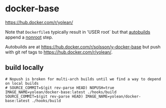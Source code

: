 # docker-base

https://hub.docker.com/r/yolean/

Note that `Dockerfile`s typically result in 'USER root`
but that [autobuilds](./hooks/build) append a [nonroot](./nonroot-footer.Dockerfile) step.

Autobuilds are at https://hub.docker.com/r/solsson/y-docker-base
but push with git ref tags to https://hub.docker.com/r/yolean/<name>.

## build locally

```
# Nopush is broken for multi-arch builds until we find a way to depend on local builds
# SOURCE_COMMIT=$(git rev-parse HEAD) NOPUSH=true IMAGE_NAME=yolean/docker-base:latest ./hooks/build
SOURCE_COMMIT=$(git rev-parse HEAD) IMAGE_NAME=yolean/docker-base:latest ./hooks/build
```
